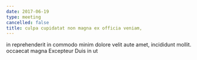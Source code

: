 ```yaml
---
date: 2017-06-19
type: meeting
cancelled: false
title: culpa cupidatat non magna ex officia veniam,
---
```

in reprehenderit in commodo minim dolore velit aute amet, incididunt mollit. occaecat magna Excepteur Duis in ut